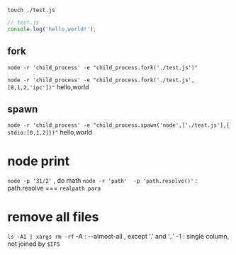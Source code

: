 
`touch ./test.js`

```js
// test.js
console.log('hello,world!');
```

## fork
`node -r 'child_process' -e "child_process.fork('./test.js')"`

`node -r 'child_process' -e "child_process.fork('./test.js',[0,1,2,'ipc'])"`
hello,world

## spawn
`node -r 'child_process' -e "child_process.spawn('node',['./test.js'],{ stdio:[0,1,2]})"`
hello,world


# node print
`node -p '31/2'` , do math
`node -r 'path'  -p 'path.resolve()'`  : path.resolve === `realpath para`

# remove all files
`ls -A1 | xargs rm -rf`
-A : --almost-all , except '.' and '..'
-1 : single column, not joined by `$IFS`